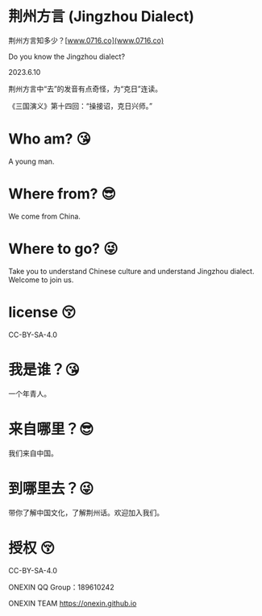 # 荆州方言 (Jingzhou Dialect) 
荆州方言知多少？[www.0716.co](www.0716.co)



Do you know the Jingzhou dialect?

2023.6.10

荆州方言中“去”的发音有点奇怪，为“克日”连读。

《三国演义》第十四回：“操接诏，克日兴师。”

# Who am? 😘
A young man.

# Where from? 😎‍
We come from China.

# Where to go? 😜
Take you to understand Chinese culture and understand Jingzhou dialect. Welcome to join us.

# license 😚‍
CC-BY-SA-4.0


# 我是谁？😘
一个年青人。

# 来自哪里？😎‍
我们来自中国。

# 到哪里去？😜
带你了解中国文化，了解荆州话。欢迎加入我们。

# 授权 😚‍
CC-BY-SA-4.0


ONEXIN QQ Group：189610242

ONEXIN TEAM https://onexin.github.io
